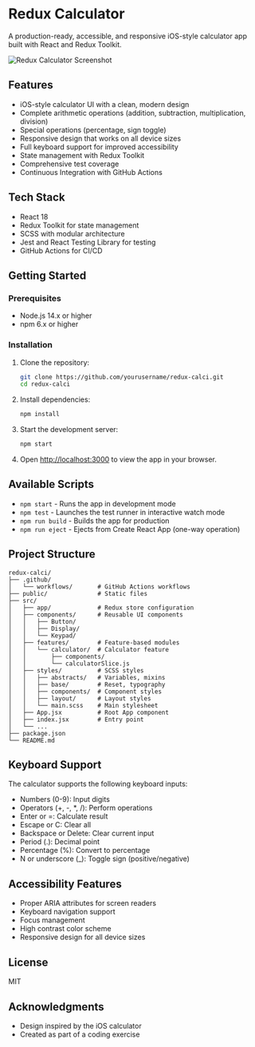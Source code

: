 # Redux Calculator

A production-ready, accessible, and responsive iOS-style calculator app built with React and Redux Toolkit.

![Redux Calculator Screenshot](screenshot.png)

## Features

- iOS-style calculator UI with a clean, modern design
- Complete arithmetic operations (addition, subtraction, multiplication, division)
- Special operations (percentage, sign toggle)
- Responsive design that works on all device sizes
- Full keyboard support for improved accessibility
- State management with Redux Toolkit
- Comprehensive test coverage
- Continuous Integration with GitHub Actions

## Tech Stack

- React 18
- Redux Toolkit for state management
- SCSS with modular architecture
- Jest and React Testing Library for testing
- GitHub Actions for CI/CD

## Getting Started

### Prerequisites

- Node.js 14.x or higher
- npm 6.x or higher

### Installation

1. Clone the repository:
   ```bash
   git clone https://github.com/yourusername/redux-calci.git
   cd redux-calci
   ```

2. Install dependencies:
   ```bash
   npm install
   ```

3. Start the development server:
   ```bash
   npm start
   ```

4. Open [http://localhost:3000](http://localhost:3000) to view the app in your browser.

## Available Scripts

- `npm start` - Runs the app in development mode
- `npm test` - Launches the test runner in interactive watch mode
- `npm run build` - Builds the app for production
- `npm run eject` - Ejects from Create React App (one-way operation)

## Project Structure

```
redux-calci/
├── .github/
│   └── workflows/       # GitHub Actions workflows
├── public/              # Static files
├── src/
│   ├── app/             # Redux store configuration
│   ├── components/      # Reusable UI components
│   │   ├── Button/
│   │   ├── Display/
│   │   └── Keypad/
│   ├── features/        # Feature-based modules
│   │   └── calculator/  # Calculator feature
│   │       ├── components/
│   │       └── calculatorSlice.js
│   ├── styles/          # SCSS styles
│   │   ├── abstracts/   # Variables, mixins
│   │   ├── base/        # Reset, typography
│   │   ├── components/  # Component styles
│   │   ├── layout/      # Layout styles
│   │   └── main.scss    # Main stylesheet
│   ├── App.jsx          # Root App component
│   ├── index.jsx        # Entry point
│   └── ...
├── package.json
└── README.md
```

## Keyboard Support

The calculator supports the following keyboard inputs:

- Numbers (0-9): Input digits
- Operators (+, -, *, /): Perform operations
- Enter or =: Calculate result
- Escape or C: Clear all
- Backspace or Delete: Clear current input
- Period (.): Decimal point
- Percentage (%): Convert to percentage
- N or underscore (_): Toggle sign (positive/negative)

## Accessibility Features

- Proper ARIA attributes for screen readers
- Keyboard navigation support
- Focus management
- High contrast color scheme
- Responsive design for all device sizes

## License

MIT

## Acknowledgments

- Design inspired by the iOS calculator
- Created as part of a coding exercise

